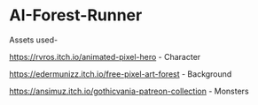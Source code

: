 # AI-Forest-Runner
Assets used-

https://rvros.itch.io/animated-pixel-hero - Character

https://edermunizz.itch.io/free-pixel-art-forest - Background

https://ansimuz.itch.io/gothicvania-patreon-collection - Monsters

